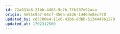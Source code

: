```yaml
---
id: 72a931e8-2fbb-4468-9c7b-7fb207e92aca
origin: 4e95c9a7-64cf-456a-a536-14464e8ec770
updated_by: cd3700e4-11c6-42b6-8dbb-6134449b1279
updated_at: 1702312500
---
```

